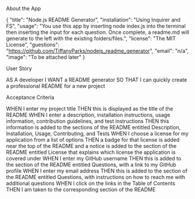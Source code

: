 
About the App

{
	"title": "Node.js README Generator",
	"installation": "Using Inquirer and FS",
	"usage": "You use this app by inserting node index.js into the terminal then inserting the input for each question. Once complete, a readme.md will generate to the left with the existing folders/files.",
	"license": "The MIT License",
	"guestions": "https://github.com/TiffanyParks/nodejs_readme_generator",
	"email": "n/a",
	"image": "To be attached later"
}

User Story

AS A developer
I WANT a README generator
SO THAT I can quickly create a professional README for a new project

Acceptance Criteria

WHEN I enter my project title
THEN this is displayed as the title of the README
WHEN I enter a description, installation instructions, usage information, contribution guidelines, and test instructions
THEN this information is added to the sections of the README entitled Description, Installation, Usage, Contributing, and Tests
WHEN I choose a license for my application from a list of options
THEN a badge for that license is added near the top of the README and a notice is added to the section of the README entitled License that explains which license the application is covered under
WHEN I enter my GitHub username
THEN this is added to the section of the README entitled Questions, with a link to my GitHub profile
WHEN I enter my email address
THEN this is added to the section of the README entitled Questions, with instructions on how to reach me with additional questions
WHEN I click on the links in the Table of Contents
THEN I am taken to the corresponding section of the README
